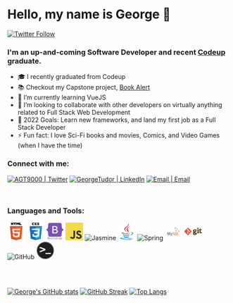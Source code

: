 # Hello, my name is George 🖖

[![Twitter Follow](https://img.shields.io/twitter/follow/AGT9000?color=1DA1F2&logo=twitter&style=for-the-badge)](https://twitter.com/intent/follow?original_referer=https%3A%2F%2Fgithub.com%2FGeorge-Tudor&screen_name=AGT9000)

### I'm an up-and-coming Software Developer and recent [Codeup](https://codeup.com/) graduate.

- 🎓 I recently graduated from Codeup 
- 📚 Checkout my Capstone project, [Book Alert](https://bookalert.site)
- 🌱 I’m currently learning VueJS
- 👯 I’m looking to collaborate with other developers on virtually anything related to Full Stack Web Development
- 🥅 2022 Goals: Learn new frameworks, and land my first job as a Full Stack Developer
- ⚡ Fun fact: I love Sci-Fi books and movies, Comics, and Video Games (when I have the time)

### Connect with me:

[<img alt="AGT9000 | Twitter" width="40px" src="https://www.svgrepo.com/show/183608/twitter.svg" />][twitter]
[<img alt="GeorgeTudor | LinkedIn" width="40px" src="https://www.svgrepo.com/show/57068/linkedin.svg" />][linkedin]
[<img alt="Email | Email"  width="40px" src="https://www.svgrepo.com/show/7012/mailbox.svg" />][email]

[comment]: <> (<a href="mailto:alexander.george.tudor@gmail.com?"><img width="40px" src="https://www.svgrepo.com/show/7012/mailbox.svg"/></a>)


<br />

### Languages and Tools:

<img alt="HTML5" width="40px" src="https://raw.githubusercontent.com/github/explore/80688e429a7d4ef2fca1e82350fe8e3517d3494d/topics/html/html.png" /> <img alt="CSS3" width="40px" src="https://raw.githubusercontent.com/github/explore/80688e429a7d4ef2fca1e82350fe8e3517d3494d/topics/css/css.png" /> <img alt="Bootstrap" width="40px" src="https://raw.githubusercontent.com/devicons/devicon/master/icons/bootstrap/bootstrap-plain-wordmark.svg" /> <img alt="JavaScript" width="40px" src="https://raw.githubusercontent.com/github/explore/80688e429a7d4ef2fca1e82350fe8e3517d3494d/topics/javascript/javascript.png" /> <img alt="Jasmine" width="40px" src="https://camo.githubusercontent.com/b7bcf38107c15d49ce51fa0bc14fb230560a7ba3925d561b6b3b0f5dcb38bb42/68747470733a2f2f7777772e766563746f726c6f676f2e7a6f6e652f6c6f676f732f6a61736d696e652f6a61736d696e652d69636f6e2e737667" /> <img alt="Java" width="40px" src="https://raw.githubusercontent.com/devicons/devicon/master/icons/java/java-original.svg" /> <img alt="Spring" width="40px" src="https://camo.githubusercontent.com/4545b55c7771bbd175235c80b518dcbbf2f6ee0b984a51ad9363cba8cb70e67c/68747470733a2f2f7777772e766563746f726c6f676f2e7a6f6e652f6c6f676f732f737072696e67696f2f737072696e67696f2d69636f6e2e737667" /> <img alt="MySQL" width="40px" src="https://raw.githubusercontent.com/github/explore/80688e429a7d4ef2fca1e82350fe8e3517d3494d/topics/mysql/mysql.png" /> <img alt="Git" width="40px" src="https://raw.githubusercontent.com/github/explore/80688e429a7d4ef2fca1e82350fe8e3517d3494d/topics/git/git.png" /> <img alt="GitHub" width="40px" src="https://www.svgrepo.com/show/217753/github.svg" /> <img alt="Terminal" width="40px" src="https://raw.githubusercontent.com/github/explore/80688e429a7d4ef2fca1e82350fe8e3517d3494d/topics/terminal/terminal.png" /> 

<br />
<br />

[![George's GitHub stats](https://github-readme-stats.vercel.app/api?username=george-tudor&show_icons=true&theme=onedark)](https://github.com/anuraghazra/github-readme-stats)
[![GitHub Streak](https://github-readme-streak-stats.herokuapp.com/?user=george-tudor&theme=onedark)](https://git.io/streak-stats)
[![Top Langs](https://github-readme-stats.vercel.app/api/top-langs/?username=george-tudor&layout=compact&theme=onedark)](https://github.com/anuraghazra/github-readme-stats)

[twitter]: https://twitter.com/AGT9000
[linkedin]: https://www.linkedin.com/in/alexander-george-tudor/
[email]: mailto:alexander.george.tudor@gmail.com
